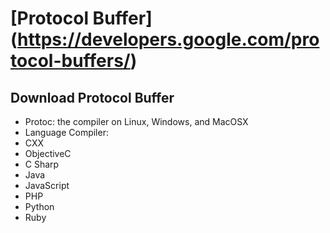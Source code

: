 [Protocol Buffer] (https://developers.google.com/protocol-buffers/)
======

## Download Protocol Buffer
- Protoc: the compiler on Linux, Windows, and MacOSX
- Language Compiler:
 - CXX
 - ObjectiveC
 - C Sharp
 - Java
 - JavaScript
 - PHP
 - Python
 - Ruby
